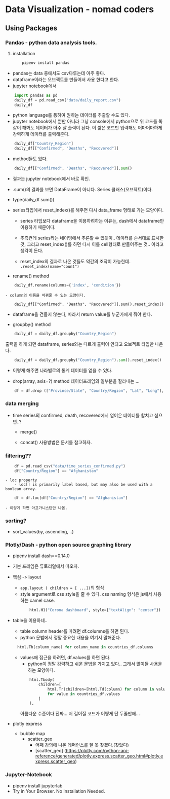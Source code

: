 # Data Visualization - nomad coders

## Using Packages

### Pandas - python data analysis tools.

1. installation
   ```sh
       pipenv install pandas
   ```

- pandas는 data 중에서도 csv다루는데 아주 좋다.
- dataframe이라는 오브젝트를 만들어서 사용 한다고 한다.
- jupyter notebook에서

```python
    import pandas as pd
    daily_df = pd.read_csv("data/daily_report.csv")
    daily_df
```

- python language를 통하여 원하는 데이터를 추출할 수도 있다.
- jupyter notebook에서 뿐만 아니라 그냥 console에서 python으로 위 코드를 똑같이 해봐도 데이터가 아주 잘 출력이 된다.
  이 짧은 코드만 입력해도 어마어마하게 강력하게 데이터를 출력해준다.

```python
    daily_df["Country_Region"]
    daily_df[["Confirmed", "Deaths", "Recovered"]]
```

- method들도 있다.

```python
    daily_df[["Confirmed", "Deaths", "Recovered"]].sum()
```

- 결과는 jupyter notebook에서 바로 확인.
- .sum()의 결과를 보면 DataFrame이 아니다. Series 클래스(오브젝트)이다.
- type(daily_df.sum())
- series타입에서 reset_index()를 해주면 다시 data_frame 형태로 가는 모양이다.

  - series 타입보다 dataframe을 이용하려하는 이유는, dash에서 dataframe만 이용하기 때문이다.

  - 추측컨데 series라는 네이밍에서 추론할 수 있듯이.. 데이터를 순서대로 표시한 것, 그리고 reset_index()를 하면 다시 이를 cell형태로 만들어주는 것.. 이라고 생각이 든다.
  - reset_index의 결과로 나온 것들도 약간의 조작이 가능한데.
    <code>.reset_index(name="count")</code>

- rename() method

```python
    daily_df.rename(columns={'index', 'condition'})
```

    - column의 이름을 바꿔줄 수 있는 모양이다.

```
    daily_df[["Confirmed", "Deaths", "Recovered"]].sum().reset_index()
```

- dataframe을 건들지 않는다, 따라서 return value를 누군가에게 줘야 한다.

- groupby() method

```python
    daily_df = daily_df.groupby("Country_Region")
```

출력을 하게 되면 dataframe, series와는 다르게 출력이 안되고 오브젝트 타입만 나온다.

```python
    daily_df = daily_df.groupby("Country_Region").sum().reset_index()
```

- 이렇게 해주면 나라별로의 통계 데이터를 얻을 수 있다.

- drop(array, axis=?) method
  데이터프레임의 일부분을 잘라내는 ...

```python
    df = df.drop (["Province/State", "Country/Region", "Lat", "Long"], axis=1)
```

### data merging

- time series의 confirmed, death, recovered에서 얻어온 데이터를 합치고 싶으면..?

  - merge()

  - concat()
    사용방법은 문서를 참고하자.

### filtering??

```python
    df = pd.read_csv("data/time_series_confirmed.py")
    df["Country/Region"] == "Afghanistan"
```

    - loc property
        - loc[] is primarily label based, but may also be used with a boolean array.

```python
    df = df.loc[df["Country/Region"] == "Afghanistan"]
```

    - 이렇게 하면 아프가니스탄만 나옴.

### sorting?

- sort_values(by, ascending, ..)

### Plotly/Dash - python open source graphing library

- pipenv install dash==0.14.0

- 기본 프레임은 튜토리얼에서 따오자.
- 핵심 -> layout
  - <code>app.layout ( children = [ ...])</code>의 형식
  - style argument로 css style을 줄 수 있다. css naming 형식은 js에서 사용하는 camel case.
    ```python
        html.H1("Corona dashboard", style={"textAlign": "center"})
    ```
- table을 이용하네..

  - table column header를 따려면 df.columns를 하면 된다.
  - python 문법에서 정말 중요한 내용을 여기서 말해준다.

  ```python
    html.Th(column_name) for column_name in countries_df.columns
  ```

  - values에 접근을 하려면, df.values를 하면 된다.
    - python이 정말 강력하고 쉬운 문법을 가지고 있다.. 그래서 많이들 사용을 하는 모양이다.
    ```python
        html.Tbody(
            children=[
                html.Tr(children=[html.Td(column) for column in value])
                for value in countries_df.values
            ]
        ),
    ```
    아름다운 수준이다 진짜... 저 길어질 코드가 어떻게 단 두줄만에...

- plotly express
  - bubble map
    - scatter_geo
      - 어째 강의에 나온 레퍼런스를 잘 못 찾겠다.(찾았다)
      - [scatter_geo] (https://plotly.com/python-api-reference/generated/plotly.express.scatter_geo.html#plotly.express.scatter_geo)

### Jupyter-Notebook

- pipenv install jupyterlab
- Try in Your Browser. No Installation Needed.

```

```
